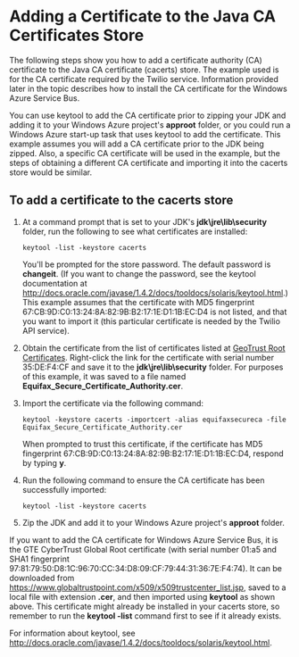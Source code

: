 <properties linkid="develop-java-how-to-add-a-certificate" urlDisplayName="Add a Cert to the CA Store" pageTitle="Add a certificate to the Java CA store - Windows Azure" metaKeywords="Azure Twilio Java, Twilio Java Certificate, Azure Service Bus Certificate" metaDescription="Learn how to add a certificate authority (CA) certificate to the Java CA certificate (cacerts) store for Twilio service or Windows Azure Service Bus." metaCanonical="" disqusComments="1" umbracoNaviHide="0" />

<div chunk="../chunks/article-left-menu.md" />

# Adding a Certificate to the Java CA Certificates Store
The following steps show you how to add a certificate authority (CA) certificate to the Java CA certificate (cacerts) store. The example used is for the CA certificate required by the Twilio service. Information provided later in the topic describes how to install the CA certificate for the Windows Azure Service Bus. 

You can use keytool to add the CA certificate prior to zipping your JDK and adding it to your Windows Azure project's **approot** folder, or you could run a Windows Azure start-up task that uses keytool to add the certificate. This example assumes you will add a CA certificate prior to the JDK being zipped. Also, a specific CA certificate will be used in the example, but the steps of obtaining a different CA certificate and importing it into the cacerts store would be similar.

## To add a certificate to the cacerts store

1. At a command prompt that is set to your JDK's **jdk\jre\lib\security** folder, run the following to see what certificates are installed:

	`keytool -list -keystore cacerts`

	You'll be prompted for the store password. The default password is **changeit**. (If you want to change the password, see the keytool documentation at <http://docs.oracle.com/javase/1.4.2/docs/tooldocs/solaris/keytool.html>.) This example assumes that the certificate with MD5 fingerprint 67:CB:9D:C0:13:24:8A:82:9B:B2:17:1E:D1:1B:EC:D4 is not listed, and that you want to import it (this particular certificate is needed by the Twilio API service).
2. Obtain the certificate from the list of certificates listed at [GeoTrust Root Certificates](http://www.geotrust.com/resources/root-certificates/). Right-click the link for the certificate with serial number 35:DE:F4:CF and save it to the **jdk\jre\lib\security** folder. For purposes of this example, it was saved to a file named **Equifax\_Secure\_Certificate\_Authority.cer**.
3. Import the certificate via the following command:

	`keytool -keystore cacerts -importcert -alias equifaxsecureca -file Equifax_Secure_Certificate_Authority.cer`

	When prompted to trust this certificate, if the certificate has MD5 fingerprint 67:CB:9D:C0:13:24:8A:82:9B:B2:17:1E:D1:1B:EC:D4, respond by typing **y**.
4. Run the following command to ensure the CA certificate has been successfully imported:

	`keytool -list -keystore cacerts`

5. Zip the JDK and add it to your Windows Azure project's **approot** folder.

If you want to add the CA certificate for Windows Azure Service Bus, it is the GTE CyberTrust Global Root certificate (with serial number 01:a5 and SHA1 fingerprint 97:81:79:50:D8:1C:96:70:CC:34:D8:09:CF:79:44:31:36:7E:F4:74). It can be downloaded from <https://www.globaltrustpoint.com/x509/x509trustcenter_list.jsp>, saved to a local file with extension **.cer**, and then imported using **keytool** as shown above. This certificate might already be installed in your cacerts store, so remember to run the **keytool -list** command first to see if it already exists.

For information about keytool, see <http://docs.oracle.com/javase/1.4.2/docs/tooldocs/solaris/keytool.html>.
